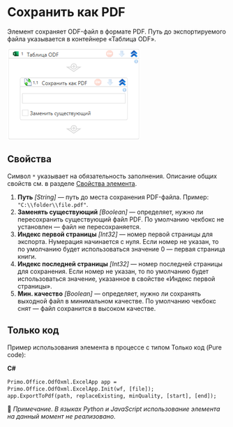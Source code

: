 # Сохранить как PDF

Элемент сохраняет ODF-файл в формате PDF. Путь до экспортируемого файла указывается в контейнере «Таблица ODF».

![Элемент «Сохранить как PDF»](<../../../../.gitbook/assets1/windows_items/odf-save-as-pdf.png>)


## Свойства

Символ `*` указывает на обязательность заполнения. Описание общих свойств см. в разделе [Свойства элемента](https://docs.primo-rpa.ru/primo-rpa/primo-studio/process/elements#svoistva-elementa).

1. **Путь** *[String]* — путь до места сохранения PDF-файла. Пример: `"С:\\folder\\file.pdf"`.
1. **Заменять существующий** *[Boolean]* — определяет, нужно ли пересохранить существующий файл PDF. По умолчанию чекбокс не установлен — файл не пересохраняется.
1. **Индекс первой страницы** *[Int32]* — номер первой страницы для экспорта. Нумерация начинается с нуля. Если номер не указан, то по умолчанию будет использоваться значение 0 — первая страница книги.
1. **Индекс последней страницы** *[Int32]* — номер последней страницы для сохранения. Если номер не указан, то по умолчанию будет использоваться значение, указанное в свойстве «Индекс первой страницы».
1. **Мин. качество** *[Boolean]* — определяет, нужно ли сохранять выходной файл в минимальном качестве. По умолчанию чекбокс снят — файл сохранится в высоком качестве.                         


## Только код
Пример использования элемента в процессе с типом Только код (Pure code):  

**C#**  
```
Primo.Office.OdfOxml.ExcelApp app = Primo.Office.OdfOxml.ExcelApp.Init(wf, [file]);
app.ExportToPdf(path, replaceExisting, minQuality, [start], [end]);
```

:small_orange_diamond: *Примечание. В языках Python и JavaScript использование элемента на данный момент не реализовано.*
